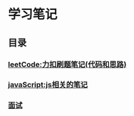 # 学习笔记
## 目录
### [leetCode:力扣刷题笔记(代码和思路)](./leetCode/README.md)
### [javaScript:js相关的笔记](./javaScript/README.md)
### [面试](./面试/README.md)